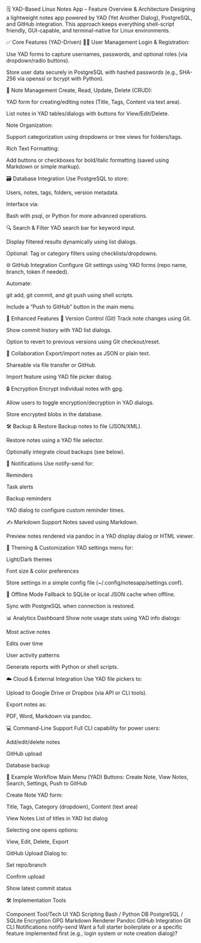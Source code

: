 🗒️ YAD-Based Linux Notes App – Feature Overview & Architecture
Designing a lightweight notes app powered by YAD (Yet Another Dialog), PostgreSQL, and GitHub integration. This approach keeps everything shell-script friendly, GUI-capable, and terminal-native for Linux environments.

✅ Core Features (YAD-Driven)
🧑‍💼 User Management
Login & Registration:

Use YAD forms to capture usernames, passwords, and optional roles (via dropdown/radio buttons).

Store user data securely in PostgreSQL with hashed passwords (e.g., SHA-256 via openssl or bcrypt with Python).

📝 Note Management
Create, Read, Update, Delete (CRUD):

YAD form for creating/editing notes (Title, Tags, Content via text area).

List notes in YAD tables/dialogs with buttons for View/Edit/Delete.

Note Organization:

Support categorization using dropdowns or tree views for folders/tags.

Rich Text Formatting:

Add buttons or checkboxes for bold/italic formatting (saved using Markdown or simple markup).

🗃️ Database Integration
Use PostgreSQL to store:

Users, notes, tags, folders, version metadata.

Interface via:

Bash with psql, or Python for more advanced operations.

🔍 Search & Filter
YAD search bar for keyword input.

Display filtered results dynamically using list dialogs.

Optional: Tag or category filters using checklists/dropdowns.

🌐 GitHub Integration
Configure Git settings using YAD forms (repo name, branch, token if needed).

Automate:

git add, git commit, and git push using shell scripts.

Include a “Push to GitHub” button in the main menu.

🚀 Enhanced Features
🧾 Version Control (Git)
Track note changes using Git.

Show commit history with YAD list dialogs.

Option to revert to previous versions using Git checkout/reset.

🤝 Collaboration
Export/import notes as JSON or plain text.

Shareable via file transfer or GitHub.

Import feature using YAD file picker dialog.

🔒 Encryption
Encrypt individual notes with gpg.

Allow users to toggle encryption/decryption in YAD dialogs.

Store encrypted blobs in the database.

🛠️ Backup & Restore
Backup notes to file (JSON/XML).

Restore notes using a YAD file selector.

Optionally integrate cloud backups (see below).

🔔 Notifications
Use notify-send for:

Reminders

Task alerts

Backup reminders

YAD dialog to configure custom reminder times.

✍️ Markdown Support
Notes saved using Markdown.

Preview notes rendered via pandoc in a YAD display dialog or HTML viewer.

🎨 Theming & Customization
YAD settings menu for:

Light/Dark themes

Font size & color preferences

Store settings in a simple config file (~/.config/notesapp/settings.conf).

📴 Offline Mode
Fallback to SQLite or local JSON cache when offline.

Sync with PostgreSQL when connection is restored.

📊 Analytics Dashboard
Show note usage stats using YAD info dialogs:

Most active notes

Edits over time

User activity patterns

Generate reports with Python or shell scripts.

☁️ Cloud & External Integration
Use YAD file pickers to:

Upload to Google Drive or Dropbox (via API or CLI tools).

Export notes as:

PDF, Word, Markdown via pandoc.

💻 Command-Line Support
Full CLI capability for power users:

Add/edit/delete notes

GitHub upload

Database backup

🧪 Example Workflow
Main Menu (YAD)
Buttons: Create Note, View Notes, Search, Settings, Push to GitHub

Create Note
YAD form:

Title, Tags, Category (dropdown), Content (text area)

View Notes
List of titles in YAD list dialog

Selecting one opens options:

View, Edit, Delete, Export

GitHub Upload
Dialog to:

Set repo/branch

Confirm upload

Show latest commit status

🛠️ Implementation Tools

Component	Tool/Tech
UI	YAD
Scripting	Bash / Python
DB	PostgreSQL / SQLite
Encryption	GPG
Markdown Renderer	Pandoc
GitHub Integration	Git CLI
Notifications	notify-send
Want a full starter boilerplate or a specific feature implemented first (e.g., login system or note creation dialog)?